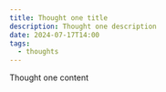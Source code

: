 ```yaml
---
title: Thought one title
description: Thought one description
date: 2024-07-17T14:00
tags:
  - thoughts
---
```


Thought one content

